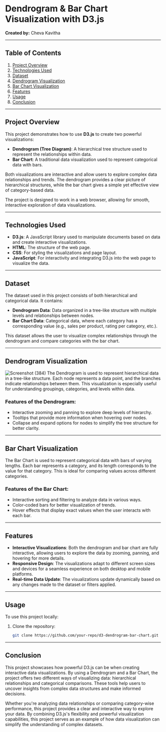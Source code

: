 # Dendrogram & Bar Chart Visualization with D3.js

**Created by:** Cheva Kavitha

---

## Table of Contents
1. [Project Overview](#project-overview)
2. [Technologies Used](#technologies-used)
3. [Dataset](#dataset)
4. [Dendrogram Visualization](#dendrogram-visualization)
5. [Bar Chart Visualization](#bar-chart-visualization)
6. [Features](#features)
7. [Usage](#usage)
8. [Conclusion](#conclusion)

---

## Project Overview
This project demonstrates how to use **D3.js** to create two powerful visualizations:
- **Dendrogram (Tree Diagram)**: A hierarchical tree structure used to represent the relationships within data.
- **Bar Chart**: A traditional data visualization used to represent categorical data with bars.

Both visualizations are interactive and allow users to explore complex data relationships and trends. 
The dendrogram provides a clear picture of hierarchical structures, while the bar chart gives a simple yet effective view of category-based data.

The project is designed to work in a web browser, allowing for smooth, interactive exploration of data visualizations.

---

## Technologies Used
- **D3.js**: A JavaScript library used to manipulate documents based on data and create interactive visualizations.
- **HTML**: The structure of the web page.
- **CSS**: For styling the visualizations and page layout.
- **JavaScript**: For interactivity and integrating D3.js into the web page to visualize the data.

---

## Dataset
The dataset used in this project consists of both hierarchical and categorical data. It contains:
- **Dendrogram Data**: Data organized in a tree-like structure with multiple levels and relationships between nodes.
- **Bar Chart Data**: Categorical data, where each category has a corresponding value (e.g., sales per product, rating per category, etc.).

This dataset allows the user to visualize complex relationships through the dendrogram and compare categories with the bar chart.

---

## Dendrogram Visualization
![Screenshot (384)](https://github.com/user-attachments/assets/4682c694-830f-4fc6-bb22-3b5e13d2858a)
The Dendrogram is used to represent hierarchical data in a tree-like structure. Each node represents a data point, and the branches indicate relationships between them. 
This visualization is especially useful for understanding groupings, categories, and levels within data.

### Features of the Dendrogram:
- Interactive zooming and panning to explore deep levels of hierarchy.
- Tooltips that provide more information when hovering over nodes.
- Collapse and expand options for nodes to simplify the tree structure for better clarity.

---

## Bar Chart Visualization
The Bar Chart is used to represent categorical data with bars of varying lengths. Each bar represents a category, and its length corresponds to the value for that category.
This is ideal for comparing values across different categories.

### Features of the Bar Chart:
- Interactive sorting and filtering to analyze data in various ways.
- Color-coded bars for better visualization of trends.
- Hover effects that display exact values when the user interacts with each bar.

---

## Features
- **Interactive Visualizations**: Both the dendrogram and bar chart are fully interactive, allowing users to explore the data by zooming, panning, and hovering for more details.
- **Responsive Design**: The visualizations adapt to different screen sizes and devices for a seamless experience on both desktop and mobile platforms.
- **Real-time Data Update**: The visualizations update dynamically based on any changes made to the dataset or filters applied.

---

## Usage
To use this project locally:
1. Clone the repository:  
   ```bash
   git clone https://github.com/your-repo/d3-dendrogram-bar-chart.git

---

## Conclusion
This project showcases how powerful D3.js can be when creating interactive data visualizations. By using a Dendrogram and a Bar Chart, 
the project offers two different ways of visualizing data: hierarchical relationships and categorical comparisons. 
These tools help users to uncover insights from complex data structures and make informed decisions.

Whether you're analyzing data relationships or comparing category-wise performance, this project provides a clear and interactive way to explore your data.
By combining D3.js's flexibility and powerful visualization capabilities, this project serves as an example of how data visualization can simplify the understanding of complex datasets.
